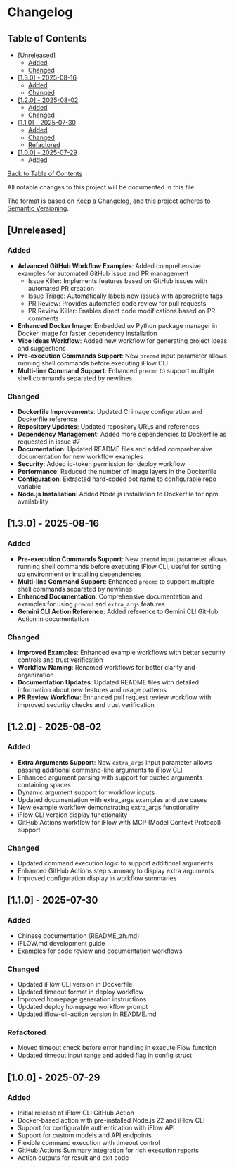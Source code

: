 # Changelog

<!-- TOC start -->
## Table of Contents

- [[Unreleased]](#unreleased)
  - [Added](#added)
  - [Changed](#changed)
- [[1.3.0] - 2025-08-16](#130-2025-08-16)
  - [Added](#added)
  - [Changed](#changed)
- [[1.2.0] - 2025-08-02](#120-2025-08-02)
  - [Added](#added)
  - [Changed](#changed)
- [[1.1.0] - 2025-07-30](#110-2025-07-30)
  - [Added](#added)
  - [Changed](#changed)
  - [Refactored](#refactored)
- [[1.0.0] - 2025-07-29](#100-2025-07-29)
  - [Added](#added)

[Back to Table of Contents](README.md#table-of-contents)
<!-- TOC end -->


All notable changes to this project will be documented in this file.

The format is based on [Keep a Changelog](https://keepachangelog.com/en/1.0.0/),
and this project adheres to [Semantic Versioning](https://semver.org/spec/v2.0.0.html).

## [Unreleased]

### Added

- **Advanced GitHub Workflow Examples**: Added comprehensive examples for automated GitHub issue and PR management
  - Issue Killer: Implements features based on GitHub issues with automated PR creation
  - Issue Triage: Automatically labels new issues with appropriate tags
  - PR Review: Provides automated code review for pull requests
  - PR Review Killer: Enables direct code modifications based on PR comments
- **Enhanced Docker Image**: Embedded uv Python package manager in Docker image for faster dependency installation
- **Vibe Ideas Workflow**: Added new workflow for generating project ideas and suggestions
- **Pre-execution Commands Support**: New `precmd` input parameter allows running shell commands before executing iFlow CLI
- **Multi-line Command Support**: Enhanced `precmd` to support multiple shell commands separated by newlines

### Changed

- **Dockerfile Improvements**: Updated CI image configuration and Dockerfile reference
- **Repository Updates**: Updated repository URLs and references
- **Dependency Management**: Added more dependencies to Dockerfile as requested in issue #7
- **Documentation**: Updated README files and added comprehensive documentation for new workflow examples
- **Security**: Added id-token permission for deploy workflow
- **Performance**: Reduced the number of image layers in the Dockerfile
- **Configuration**: Extracted hard-coded bot name to configurable repo variable
- **Node.js Installation**: Added Node.js installation to Dockerfile for npm availability

## [1.3.0] - 2025-08-16

### Added

- **Pre-execution Commands Support**: New `precmd` input parameter allows running shell commands before executing iFlow CLI, useful for setting up environment or installing dependencies
- **Multi-line Command Support**: Enhanced `precmd` to support multiple shell commands separated by newlines
- **Enhanced Documentation**: Comprehensive documentation and examples for using `precmd` and `extra_args` features
- **Gemini CLI Action Reference**: Added reference to Gemini CLI GitHub Action in documentation

### Changed

- **Improved Examples**: Enhanced example workflows with better security controls and trust verification
- **Workflow Naming**: Renamed workflows for better clarity and organization
- **Documentation Updates**: Updated README files with detailed information about new features and usage patterns
- **PR Review Workflow**: Enhanced pull request review workflow with improved security checks and trust verification

## [1.2.0] - 2025-08-02

### Added

- **Extra Arguments Support**: New `extra_args` input parameter allows passing additional command-line arguments to iFlow CLI
- Enhanced argument parsing with support for quoted arguments containing spaces
- Dynamic argument support for workflow inputs
- Updated documentation with extra_args examples and use cases
- New example workflow demonstrating extra_args functionality
- iFlow CLI version display functionality
- GitHub Actions workflow for iFlow with MCP (Model Context Protocol) support

### Changed

- Updated command execution logic to support additional arguments
- Enhanced GitHub Actions step summary to display extra arguments
- Improved configuration display in workflow summaries

## [1.1.0] - 2025-07-30

### Added

- Chinese documentation (README_zh.md)
- IFLOW.md development guide
- Examples for code review and documentation workflows

### Changed

- Updated iFlow CLI version in Dockerfile
- Updated timeout format in deploy workflow
- Improved homepage generation instructions
- Updated deploy homepage workflow prompt
- Updated iflow-cli-action version in README.md

### Refactored

- Moved timeout check before error handling in executeIFlow function
- Updated timeout input range and added flag in config struct

## [1.0.0] - 2025-07-29

### Added

- Initial release of iFlow CLI GitHub Action
- Docker-based action with pre-installed Node.js 22 and iFlow CLI
- Support for configurable authentication with iFlow API
- Support for custom models and API endpoints
- Flexible command execution with timeout control
- GitHub Actions Summary integration for rich execution reports
- Action outputs for result and exit code
